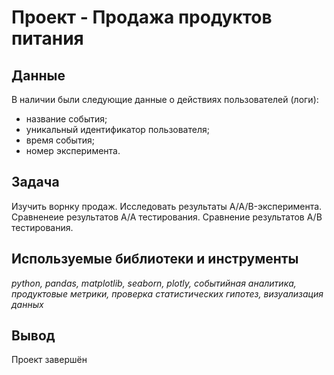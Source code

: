 # Проект - Продажа продуктов питания

## Данные

В наличии были следующие данные о действиях пользователей (логи):
- название события;
- уникальный идентификатор пользователя;
- время события;
- номер эксперимента.

## Задача

Изучить ворнку продаж. Исследовать результаты A/A/B-эксперимента. Сравненеие результатов А/А тестирования. Сравнение результатов А/В тестирования.

## Используемые библиотеки и инструменты
*python, pandas, matplotlib, seaborn, plotly, событийная аналитика, продуктовые метрики, проверка статистических гипотез, визуализация данных*

## Вывод
Проект завершён

